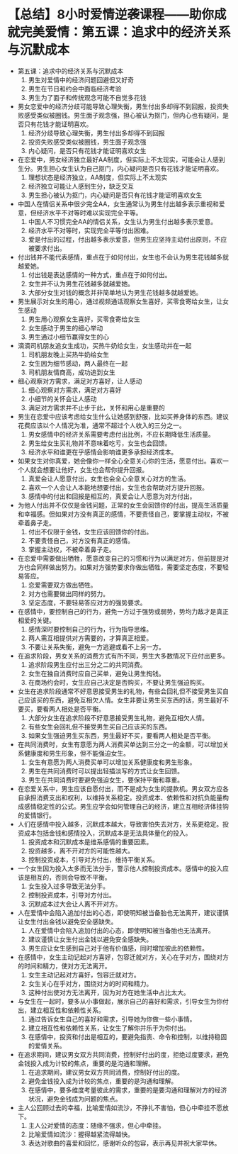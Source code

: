 # 【总结】8小时爱情逆袭课程——助你成就完美爱情：第五课：追求中的经济关系与沉默成本

-   第五课：追求中的经济关系与沉默成本
    1.  男生对爱情中的经济问题回避但又好奇
    2.  男生在节日和约会中面临经济考验
    3.  男生为了面子和传统观念可能不自觉多花钱
-   男女恋爱中的经济分歧可能导致心理失衡，男生付出多却得不到回报，投资失败感受类似被圈钱。男生面子观念强，担心被认为抠门，但内心也有疑问，是否只有花钱才能证明喜欢。
    1.  经济分歧导致心理失衡，男生付出多却得不到回报
    2.  投资失败感受类似被圈钱，男生面子观念强
    3.  内心疑问，是否只有花钱才能证明喜欢女生
-   在恋爱中，男女经济独立最好AA制度，但实际上不太现实，可能会让人感到生分。男生担心女生认为自己抠门，内心疑问是否只有花钱才能证明喜欢。
    1.  理想状态是经济独立，AA制度，但实际上不太现实
    2.  经济独立可能让人感到生分，缺乏交互
    3.  男生担心被认为抠门，内心疑问是否只有花钱才能证明喜欢女生
-   中国人在情侣关系中很少完全AA，女生通常认为男生付出越多表示重视和爱意，但经济水平不对等时难以实现完全平等。
    1.  中国人不习惯完全AA的情侣关系，女生认为男生付出越多表示爱意。
    2.  经济水平不对等时，实现完全平等付出困难。
    3.  爱是付出的过程，付出越多表示爱意，但男生应坚持主动付出原则，不应被要求付出。
-   付出钱并不能代表感情，重点在于如何付出，女生也不会认为男生花钱越多就越爱她。
    1.  付出钱是表达感情的一种方式，重点在于如何付出。
    2.  女生并不认为男生花钱越多就越爱她。
    3.  大部分女生对钱的概念并非简单地认为男生花钱越多就越爱她。
-   男生展示对女生的用心，通过视频通话观察女生喜好，买零食寄给女生，让女生感动
    1.  男生用心观察女生喜好，买零食寄给女生
    2.  女生感动于男生的细心举动
    3.  男生通过小细节赢得女生的心
-   滴滴司机朋友追女生成功，买热牛奶给女生，女生感动并在一起
    1.  司机朋友晚上买热牛奶给女生
    2.  女生因为细节感动，两人最终在一起
    3.  司机朋友情商高，成功追到女生
-   细心观察对方需求，满足对方喜好，让人感动
    1.  细心观察对方需求，满足对方喜好
    2.  小细节的关怀会让人感动
    3.  满足对方需求并不止步于此，关怀和用心是重要的
-   男生在恋爱中应该考虑给女生什么让她感到舒服，比如买养身体的东西。建议花费应该以个人情况为准，通常不超过个人收入的三分之一。
    1.  男女感情中的经济关系需要考虑付出比例，不应长期降低生活质量。
    2.  男生给女生买礼物并不意味着吃亏，女生也会回馈。
    3.  经济水平和谁更在乎感情会影响谁更多承担经济成本。
-   如果女生对你真爱，她会像你一样全心全意关心你的生活，愿意付出。喜欢一个人就会想要让他好，女生也会帮你提升回报。
    1.  真爱会让人愿意付出，女生也会全心全意关心对方的生活。
    2.  喜欢一个人会让人本能地想要付出，女生也会帮助对方提升回报。
    3.  感情中的付出和回报是相互的，真爱会让人愿意为对方付出。
-   为他人付出并不仅仅是金钱问题，正常的女生会回馈你的付出，提高生活质量和幸福感。但如果对方没有真正的感情，不要责怪自己，要掌握主动权，不被牵着鼻子走。
    1.  付出不仅限于金钱，女生应该回馈你的付出。
    2.  不要责怪自己，对方没有真正的感情。
    3.  掌握主动权，不被牵着鼻子走。
-   在恋爱中需要做出牺牲，愿意改变自己的习惯和行为以满足对方，但前提是对方也会同样做出努力。如果对方强势要求你做出牺牲，需要坚定态度，不要轻易答应。
    1.  恋爱需要双方做出牺牲。
    2.  对方也需要做出同样的努力。
    3.  坚定态度，不要轻易答应对方的强势要求。
-   在感情中，要控制自己的行为，避免一方过于强势或弱势，势均力敌才是真正相爱的关键。
    1.  感情深时要控制自己的行为，行为指导思维。
    2.  两人需互相提供对方需要的，才算真正相爱。
    3.  不要让关系失衡，避免一方逃避或看不上另一方。
-   在追求阶段，男女关系的消费方式有所不同，男生大多数情况下应付出更多。
    1.  追求阶段男生应付出三分之二的共同消费。
    2.  女生在独自消费时应自己买单，避免让男生掏钱。
    3.  在商场约会时，女生应自己决定是否购买，不要让男生强迫购买。
-   女生在追求阶段通常不好意思接受男生的礼物，有些会回礼但不接受男生买自己应该买的东西，避免互相欠人情。女生非要让男生买东西的话，男生最好不要买，要看两人相处是否平衡。
    1.  大部分女生在追求阶段不好意思接受男生礼物，避免互相欠人情。
    2.  有些女生会回礼但不接受男生买自己应该买的东西。
    3.  如果女生强迫男生买东西，男生最好不买，要看两人相处是否平衡。
-   在共同消费时，女生有意愿为两人消费买单达到三分之一的金额，可以增加关系健康度和男生形象，但不能强迫女生。
    1.  女生有意愿为两人消费买单可以增加关系健康度和男生形象。
    2.  男生在共同消费时可以提出轻描淡写的方式让女生回馈。
    3.  男生在共同消费时要避免强迫女生，要保持平衡和尊重。
-   在恋爱关系中，男生应该自愿付出，而不是成为女生的提款机。男女双方应各自承担消费支出和权利，以维持关系稳定。投资成本、依赖性和对抗负能量构成感情稳定性的公式。男生应学会如何管理自己的经济，建立互相经济体挂钩的爱情银行。
-   人们在感情中投入越多，沉默成本越大，导致害怕失去对方，关系更稳定。投资成本包括金钱和感情投入，沉默成本是无法具体量化的投入。
    1.  投资成本和沉默成本是维系感情的重要因素。
    2.  投资越多，离不开对方的可能性越大。
    3.  控制投资成本，引导对方付出，维持平衡关系。
-   一个女生因为投入太多而无法分手，警示他人控制投资成本。感情中的投入应该是相互的，否则会导致不平衡。
    1.  女生投入过多导致无法分手。
    2.  控制投资成本，引导对方付出。
    3.  沉默成本过大会让人离不开对方。
-   人在爱情中会陷入追加付出的心态，即使明知被当备胎也无法离开，建议谨慎让女生付出金钱以避免安全感缺失。
    1.  人在爱情中会陷入追加付出的心态，即使明知被当备胎也无法离开。
    2.  建议谨慎让女生付出金钱以避免安全感缺失。
    3.  男生应让女生感到自己对于他有价值感，同时增加彼此的依赖性。
-   在感情中，女生主动记起对方喜好，包容迁就对方，关心在乎对方，围绕对方的时间和精力，使对方无法离开。
    1.  女生主动记起对方喜好，包容迁就对方。
    2.  女生关心在乎对方，围绕对方的时间和精力。
    3.  这种付出使对方无法离开，因为对方在她生活中占比太大。
-   与女生在一起时，要多从小事做起，展示自己的喜好和需求，引导女生为你付出，建立相互性和依赖性关系。
    1.  通过告诉女生自己的喜好和需求，引导她为你做一些小事情。
    2.  建立相互性和依赖性关系，让女生了解你并乐于为你付出。
    3.  在感情中，投资和付出是相互的，要避免指责、命令和控制，以维持稳固的爱情关系。
-   在追求期间，建议男女双方共同消费，控制好付出的度，拒绝过度要求，避免金钱投入成为计较的焦点，重要的是沟通和理解。
    1.  在追求期间，建议男女双方共同消费，控制好付出的度。
    2.  避免金钱投入成为计较的焦点，重要的是沟通和理解。
    3.  在感情中，要多维度考量彼此的需求，重要的是要沟通和理解对方的经济状况，避免金钱成为问题的焦点。
-   主人公回顾过去的幸福，比喻爱情如流沙，不挣扎不害怕，但心中牵挂不愿放下。
    1.  主人公对爱情的态度：随缘不强求，但心中牵挂。
    2.  比喻爱情如流沙：握得越紧流得越快。
    3.  表达对歌曲的喜爱和回忆，感谢听众的包容，表示再见并祝大家早休。